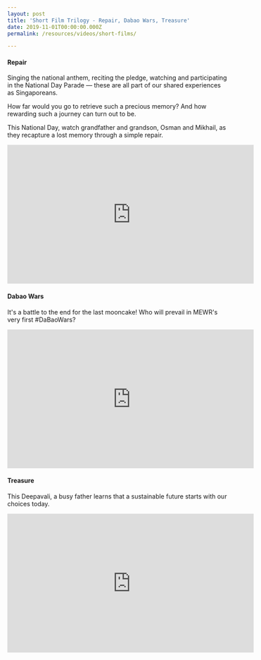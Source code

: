 ```yaml
---
layout: post
title: 'Short Film Trilogy - Repair, Dabao Wars, Treasure'
date: 2019-11-01T00:00:00.000Z
permalink: /resources/videos/short-films/

---
```




#### Repair 

Singing the national anthem, reciting the pledge, watching and participating in the National Day Parade — these are all part of our shared experiences as Singaporeans.

How far would you go to retrieve such a precious memory? And how rewarding such a journey can turn out to be. 

This National Day, watch grandfather and grandson, Osman and Mikhail, as they recapture a lost memory through a simple repair.

<div class="bp-youtube">
      <iframe width="560" height="315" src="https://www.youtube.com/embed/28TiHutnmw4" frameborder="0" allow="autoplay; encrypted-media" allowfullscreen></iframe>
</div>


#### Dabao Wars

It's a battle to the end for the last mooncake! Who will prevail in MEWR's very first #DaBaoWars?

<div class="bp-youtube">
      <iframe width="560" height="315" src="https://www.youtube.com/embed/xKuJ00SaDIc" frameborder="0" allow="autoplay; encrypted-media" allowfullscreen></iframe>
</div>

#### Treasure

This Deepavali, a busy father learns that a sustainable future starts with our choices today.

<div class="bp-youtube">
      <iframe width="560" height="315" src="https://www.youtube.com/embed/SgvF_sojQB0" frameborder="0" allow="autoplay; encrypted-media" allowfullscreen></iframe>
</div>
